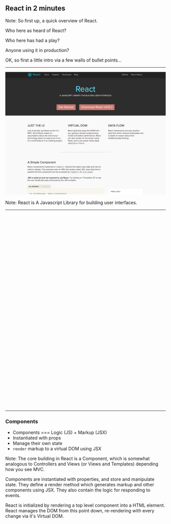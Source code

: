 ## React in 2 minutes

Note:
So first up, a quick overview of React.

Who here as heard of React?

Who here has had a play?

Anyone using it in production?

OK, so first a little intro via a few walls of bullet points...

---

![react](../../images/react.png)<!-- .element: width="800" -->

Note:
React is A Javascript Library for building user interfaces. 

---

<iframe height='600' scrolling='no' data-src='//codepen.io/vimto/embed/qdyJKO/?height=600&theme-id=17023&default-tab=js' frameborder='no' allowtransparency='true' allowfullscreen='true' style='width: 100%;'>See the Pen <a href='http://codepen.io/vimto/pen/qdyJKO/'>qdyJKO</a> by Vimal Jobanputra (<a href='http://codepen.io/vimto'>@vimto</a>) on <a href='http://codepen.io'>CodePen</a>.
</iframe>

---

### Components
- Components === Logic (JS) + Markup (JSX)
- Instantiated with props
- Manage their own state
- `render` markup to a virtual DOM using JSX

Note:
The core building in React is a Component, which is somewhat analogous to Controllers and Views (or Views and Templates) depending how you see MVC. 

Components are instantiated with properties, and store and manipulate state. They define a render method which generates markup and other components using JSX. They also contain the logic for responding to events.

React is initialized by rendering a top level component into a HTML element. React manages the DOM from this point down, re-rendering with every change via it's Virtual DOM.
